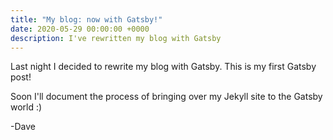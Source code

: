 ```yaml
---
title: "My blog: now with Gatsby!"
date: 2020-05-29 00:00:00 +0000
description: I've rewritten my blog with Gatsby
---
```


Last night I decided to rewrite my blog with Gatsby. This is my first Gatsby post!

Soon I'll document the process of bringing over my Jekyll site to the Gatsby world :)

-Dave
